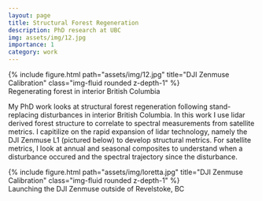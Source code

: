 ```yaml
---
layout: page
title: Structural Forest Regeneration
description: PhD research at UBC
img: assets/img/12.jpg
importance: 1
category: work
---
```

<div class="row">
    <div class="col-sm mt-3 mt-md-0">
        {% include figure.html path="assets/img/12.jpg" title="DJI Zenmuse Calibration" class="img-fluid rounded z-depth-1" %}
    </div>
</div>
<div class="caption">
    Regenerating forest in interior British Columbia 
</div>


My PhD work looks at structural forest regeneration following stand-replacing disturbances in interior British Columbia. In this work I use lidar derived forest structure to correlate to spectral measurements from satellite metrics. I capitilize on the rapid expansion of lidar technology, namely the DJI Zenmuse L1 (pictured below) to develop structural metrics. For satellite metrics, I look at annual and seasonal composites to understand when a disturbance occured and the spectral trajectory since the disturbance. 

<div class="row">
    <div class="col-sm mt-3 mt-md-0">
        {% include figure.html path="assets/img/loretta.jpg" title="DJI Zenmuse Calibration" class="img-fluid rounded z-depth-1" %}
    </div>
</div>
<div class="caption">
    Launching the DJI Zenmuse outside of Revelstoke, BC
</div>


